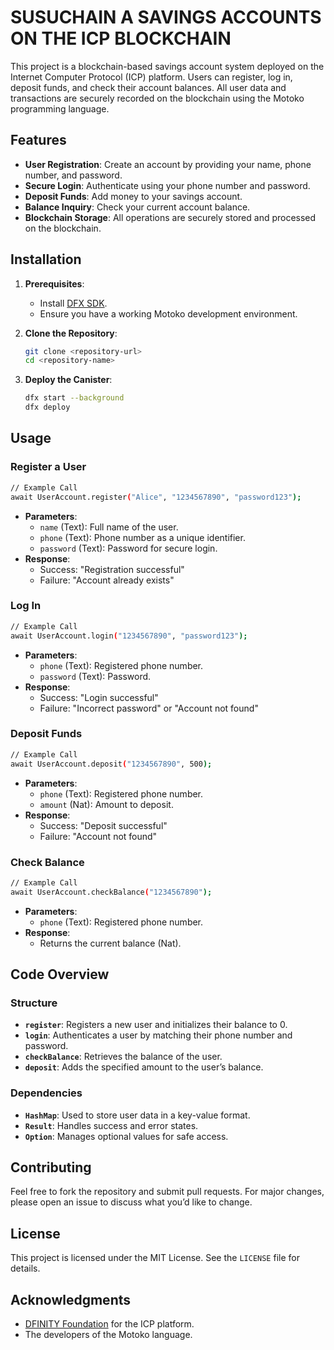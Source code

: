 # SUSUCHAIN A SAVINGS ACCOUNTS ON THE ICP BLOCKCHAIN

This project is a blockchain-based savings account system deployed on the Internet Computer Protocol (ICP) platform. Users can register, log in, deposit funds, and check their account balances. All user data and transactions are securely recorded on the blockchain using the Motoko programming language.

## Features

- **User Registration**: Create an account by providing your name, phone number, and password.
- **Secure Login**: Authenticate using your phone number and password.
- **Deposit Funds**: Add money to your savings account.
- **Balance Inquiry**: Check your current account balance.
- **Blockchain Storage**: All operations are securely stored and processed on the blockchain.

## Installation

1. **Prerequisites**:
   - Install [DFX SDK](https://internetcomputer.org/docs/current/developer-docs/quickstart/dfx-quickstart/).
   - Ensure you have a working Motoko development environment.

2. **Clone the Repository**:
   ```bash
   git clone <repository-url>
   cd <repository-name>
   ```

3. **Deploy the Canister**:
   ```bash
   dfx start --background
   dfx deploy
   ```

## Usage

### Register a User
```bash
// Example Call
await UserAccount.register("Alice", "1234567890", "password123");
```
- **Parameters**:
  - `name` (Text): Full name of the user.
  - `phone` (Text): Phone number as a unique identifier.
  - `password` (Text): Password for secure login.
- **Response**:
  - Success: "Registration successful"
  - Failure: "Account already exists"

### Log In
```bash
// Example Call
await UserAccount.login("1234567890", "password123");
```
- **Parameters**:
  - `phone` (Text): Registered phone number.
  - `password` (Text): Password.
- **Response**:
  - Success: "Login successful"
  - Failure: "Incorrect password" or "Account not found"

### Deposit Funds
```bash
// Example Call
await UserAccount.deposit("1234567890", 500);
```
- **Parameters**:
  - `phone` (Text): Registered phone number.
  - `amount` (Nat): Amount to deposit.
- **Response**:
  - Success: "Deposit successful"
  - Failure: "Account not found"

### Check Balance
```bash
// Example Call
await UserAccount.checkBalance("1234567890");
```
- **Parameters**:
  - `phone` (Text): Registered phone number.
- **Response**:
  - Returns the current balance (Nat).

## Code Overview

### Structure
- **`register`**: Registers a new user and initializes their balance to 0.
- **`login`**: Authenticates a user by matching their phone number and password.
- **`checkBalance`**: Retrieves the balance of the user.
- **`deposit`**: Adds the specified amount to the user’s balance.

### Dependencies
- **`HashMap`**: Used to store user data in a key-value format.
- **`Result`**: Handles success and error states.
- **`Option`**: Manages optional values for safe access.

## Contributing

Feel free to fork the repository and submit pull requests. For major changes, please open an issue to discuss what you’d like to change.

## License

This project is licensed under the MIT License. See the `LICENSE` file for details.

## Acknowledgments

- [DFINITY Foundation](https://dfinity.org/) for the ICP platform.
- The developers of the Motoko language.

